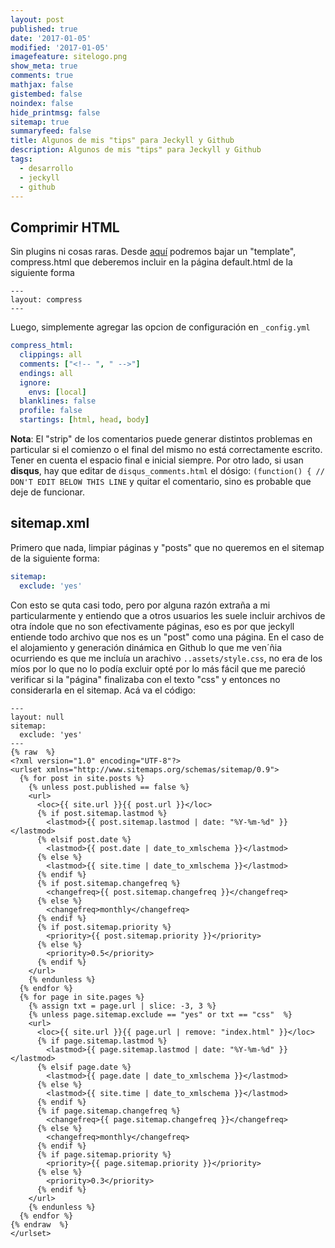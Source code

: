 ```yaml
---
layout: post
published: true
date: '2017-01-05'
modified: '2017-01-05'
imagefeature: sitelogo.png
show_meta: true
comments: true
mathjax: false
gistembed: false
noindex: false
hide_printmsg: false
sitemap: true
summaryfeed: false
title: Algunos de mis "tips" para Jeckyll y Github
description: Algunos de mis "tips" para Jeckyll y Github
tags:
  - desarrollo
  - jeckyll
  - github
---
```

## Comprimir HTML

Sin plugins ni cosas raras. Desde [aquí](http://jch.penibelst.de/) podremos bajar un "template", compress.html que deberemos incluir en la página default.html de la siguiente forma

```
---
layout: compress
---
```

Luego, simplemente agregar las opcion de configuración en `_config.yml`

``` yaml
compress_html:
  clippings: all
  comments: ["<!-- ", " -->"]
  endings: all
  ignore:
    envs: [local]
  blanklines: false
  profile: false
  startings: [html, head, body]
```
**Nota**: El "strip" de los comentarios puede generar distintos problemas en particular si el comienzo o el final del mismo no está correctamente escrito. Tener en cuenta el espacio final e inicial siempre. Por otro lado, si usan **disqus**, hay que editar de `disqus_comments.html` el dósigo: `(function() { // DON'T EDIT BELOW THIS LINE` y quitar el comentario, sino es probable que deje de funcionar.

## sitemap.xml

Primero que nada, limpiar páginas y "posts" que no queremos en el sitemap de la siguiente forma:

``` yaml
sitemap:
  exclude: 'yes'
```

Con esto se quta casi todo, pero por alguna razón extraña a mi particularmente y entiendo que a otros usuarios les suele incluir archivos de otra índole que no son efectivamente páginas, eso es por que jeckyll entiende todo archivo que nos es un "post" como una página. En el caso de el alojamiento y generación dinámica en Github lo que me ven´ñia ocurriendo es que me incluía un arachivo `..assets/style.css`, no era de los míos por lo que no lo podía excluir opté por lo más fácil que me pareció verificar si la "página" finalizaba con el texto "css" y entonces no considerarla en el sitemap. Acá va el código:

``` liquid
---
layout: null
sitemap:
  exclude: 'yes'
---
{% raw  %}
<?xml version="1.0" encoding="UTF-8"?>
<urlset xmlns="http://www.sitemaps.org/schemas/sitemap/0.9">
  {% for post in site.posts %}
    {% unless post.published == false %}
    <url>
      <loc>{{ site.url }}{{ post.url }}</loc>
      {% if post.sitemap.lastmod %}
        <lastmod>{{ post.sitemap.lastmod | date: "%Y-%m-%d" }}</lastmod>
      {% elsif post.date %}
        <lastmod>{{ post.date | date_to_xmlschema }}</lastmod>
      {% else %}
        <lastmod>{{ site.time | date_to_xmlschema }}</lastmod>
      {% endif %}
      {% if post.sitemap.changefreq %}
        <changefreq>{{ post.sitemap.changefreq }}</changefreq>
      {% else %}
        <changefreq>monthly</changefreq>
      {% endif %}
      {% if post.sitemap.priority %}
        <priority>{{ post.sitemap.priority }}</priority>
      {% else %}
        <priority>0.5</priority>
      {% endif %}
    </url>
    {% endunless %}
  {% endfor %}
  {% for page in site.pages %}
    {% assign txt = page.url | slice: -3, 3 %}
    {% unless page.sitemap.exclude == "yes" or txt == "css"  %}
    <url>
      <loc>{{ site.url }}{{ page.url | remove: "index.html" }}</loc>
      {% if page.sitemap.lastmod %}
        <lastmod>{{ page.sitemap.lastmod | date: "%Y-%m-%d" }}</lastmod>
      {% elsif page.date %}
        <lastmod>{{ page.date | date_to_xmlschema }}</lastmod>
      {% else %}
        <lastmod>{{ site.time | date_to_xmlschema }}</lastmod>
      {% endif %}
      {% if page.sitemap.changefreq %}
        <changefreq>{{ page.sitemap.changefreq }}</changefreq>
      {% else %}
        <changefreq>monthly</changefreq>
      {% endif %}
      {% if page.sitemap.priority %}
        <priority>{{ page.sitemap.priority }}</priority>
      {% else %}
        <priority>0.3</priority>
      {% endif %}
    </url>
    {% endunless %}
  {% endfor %}
{% endraw  %}
</urlset>
```


